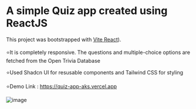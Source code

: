 # A simple Quiz app created using ReactJS

This project was bootstrapped with [Vite React](https://vitejs.dev/guide)).
</br></br>
⭐It is completely responsive. The questions and multiple-choice options are fetched from the Open Trivia Database
</br>

⭐Used Shadcn UI for resusable components and Tailwind CSS for styling
</br>

⭐Demo Link : https://quiz-app-aks.vercel.app

![image](https://github.com/Akshaypmna18/quiz-app/assets/67232475/fce8c5cc-7036-4898-bd50-c068a773773f)
